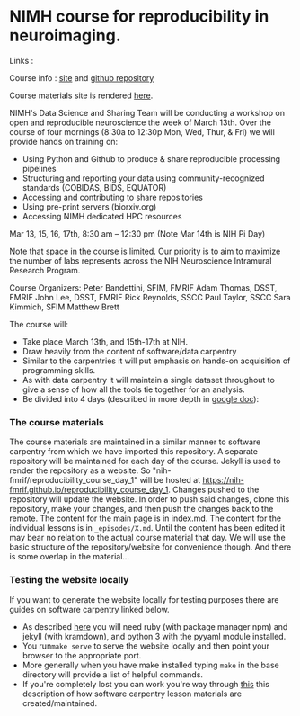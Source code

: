 NIMH course for reproducibility in neuroimaging.
==========================
Links :

Course info : [site](https://nih-fmrif.github.io/2017-03-13-nimh) and [github repository](https://github.com/nih-fmrif/2017-03-13-nimh)

Course materials site is rendered [here](https://nih-fmrif.github.io/reproducibility_course_day_1).

NIMH's Data Science and Sharing Team will be conducting a workshop on open and reproducible neuroscience the week of March 13th. Over the course of four mornings (8:30a to 12:30p Mon, Wed, Thur, & Fri) we will provide hands on training on:

- Using Python and Github to produce & share reproducible processing pipelines
- Structuring and reporting your data using community-recognized standards (COBIDAS, BIDS, EQUATOR)
- Accessing and contributing to share repositories
- Using pre-print servers (biorxiv.org)
- Accessing NIMH dedicated HPC resources

Mar 13, 15, 16, 17th, 8:30 am – 12:30 pm (Note Mar 14th is NIH Pi Day)

Note that space in the course is limited.  Our priority is to aim to maximize the number of labs represents across the NIH Neuroscience Intramural Research Program. 

Course Organizers:
Peter Bandettini, SFIM, FMRIF
Adam Thomas, DSST, FMRIF
John Lee, DSST, FMRIF
Rick Reynolds, SSCC
Paul Taylor, SSCC
Sara Kimmich, SFIM
Matthew Brett


The course will:
+ Take place March 13th, and 15th-17th at NIH.
+ Draw heavily from the content of software/data carpentry
+ Similar to the carpentries it will put emphasis on hands-on acquisition of programming skills.
+ As with data carpentry it will maintain a single dataset throughout to give a sense of how all the tools tie together for an analysis.
+ Be divided into 4 days (described in more depth in [google doc](https://docs.google.com/document/d/1RtLaNrbFtXLmj53_dGmolqh0iGRxseQ5d6LkG-ojv28/edit?usp=sharing)):

### The course materials
The course materials are maintained in a similar manner to software carpentry from which we have imported this repository. A separate repository will be maintained for each day of the course.  Jekyll is used to render the repository as a website. So "nih-fmrif/reproducibility_course_day_1" will be hosted at https://nih-fmrif.github.io/reproducibility_course_day_1. Changes pushed to the repository will update the website. In order to push said changes, clone this repository, make your changes, and then push the changes back to the remote. The content for the main page is in index.md. The content for the individual lessons is in `_episodes/X.md`. Until the content has been edited it may bear no relation to the actual course material that day. We will use the  basic structure of the repository/website for convenience though. And there is some overlap in the material...


### Testing the website locally
If you want to generate the website locally for testing purposes there are guides on software carpentry linked below.

+ As described [here](https://swcarpentry.github.io/lesson-example/setup/) you will need ruby (with package manager npm) and jekyll (with kramdown), and python 3 with the pyyaml module installed.
+ You run`make serve` to serve the website locally and then point your browser to the appropriate port. 
+ More generally when you have make installed typing `make` in the base directory will provide a list of helpful commands.
+ If you're completely lost you can work you're way through [this](https://swcarpentry.github.io/lesson-example/) this description of how software carpentry lesson materials are created/maintained. 

